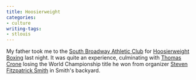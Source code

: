 ```yaml
---
title: Hoosierweight
categories:
- culture
writing-tags:
- stlouis
---
```


My father took me to the [South Broadway
Athletic Club][1] for [Hoosierweight Boxing][2] last night.  It was quite an experience, culminating with [Thomas Crone][3] losing the World Championship title he won from organizer [Steven Fitzpatrick Smith][4] in Smith's backyard.

   [1]: http://www.southbroadwayac.org/
   [2]: http://www.hoosierweight.com/
   [3]: http://www.thomascrone.com/
   [4]: http://www.thecommonspace.org/2003/04/editor.php
